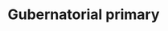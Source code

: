 ---
title: Gubernatorial primary
string_date: "Oct. 24, 2015"
clip_url: http://elections.thelensnola.org/2015/gubernatorial-primary/
image_url: /images/thumbnails/2015-10-24-election.png
image_alt: Oct. 24, 2015, election results app
description: Live election results for Louisiana's primary gubernatorial election.
repo: https://github.com/TheLens/elections
tools: GDAL/ogr2ogr, JavaScript, Leaflet, Make, Python, QGIS, S3, TopoJSON
---